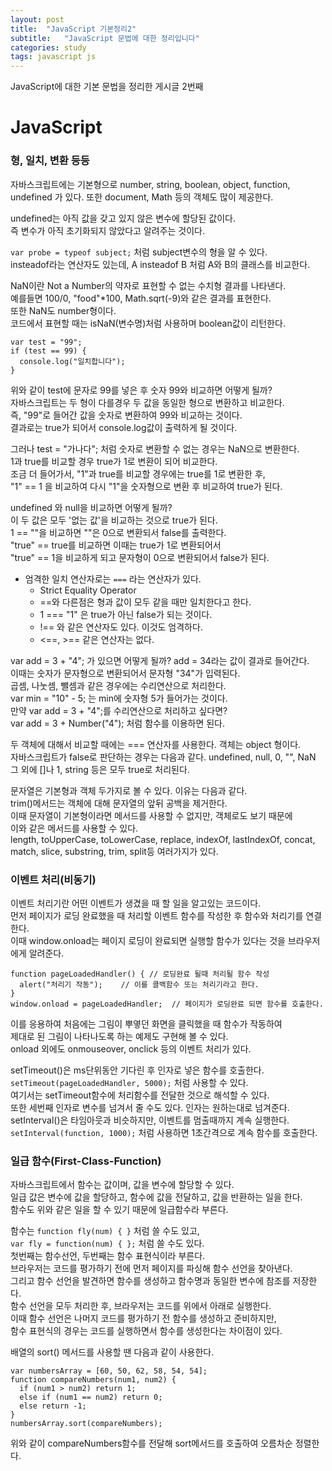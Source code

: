 ```yaml
---
layout: post
title:  "JavaScript 기본정리2"
subtitle:   "JavaScript 문법에 대한 정리입니다"
categories: study
tags: javascript js
---
```


JavaScript에 대한 기본 문법을 정리한 게시글 2번째

# JavaScript

### 형, 일치, 변환 등등

자바스크립트에는 기본형으로 number, string, boolean, object, function, undefined 가 있다. 또한 document, Math 등의 객체도 많이 제공한다.   

undefined는 아직 값을 갖고 있지 않은 변수에 할당된 값이다.  
즉 변수가 아직 초기화되지 않았다고 알려주는 것이다.  

`var probe = typeof subject;` 처럼 subject변수의 형을 알 수 있다.  
insteadof라는 연산자도 있는데, A insteadof B 처럼 A와 B의 클래스를 비교한다.  

NaN이란 Not a Number의 약자로 표현할 수 없는 수치형 결과를 나타낸다.  
예를들면 100/0, "food"*100, Math.sqrt(-9)와 같은 결과를 표현한다.  
또한 NaN도 number형이다.  
코드에서 표현할 때는 isNaN(변수명)처럼 사용하며 boolean값이 리턴한다.  

~~~
var test = "99";
if (test == 99) {
  console.log("일치합니다");
}
~~~
위와 같이 test에 문자로 99를 넣은 후 숫자 99와 비교하면 어떻게 될까?  
자바스크립트는 두 형이 다를경우 두 값을 동일한 형으로 변환하고 비교한다.  
즉, "99"로 들어간 값을 숫자로 변환하여 99와 비교하는 것이다.  
결과로는 true가 되어서 console.log값이 출력하게 될 것이다.  

그러나 test = "가나다"; 처럼 숫자로 변환할 수 없는 경우는 NaN으로 변환한다.  
1과 true를 비교할 경우 true가 1로 변환이 되어 비교한다.  
조금 더 들어가서, "1"과 true를 비교할 경우에는 true를 1로 변환한 후,  
"1" == 1 을 비교하여 다시 "1"을 숫자형으로 변환 후 비교하여 true가 된다.  

undefined 와 null을 비교하면 어떻게 될까?  
이 두 값은 모두 '없는 값'을 비교하는 것으로 true가 된다.  
1 == ""을 비교하면 ""은 0으로 변환되서 false를 출력한다.  
"true" == true를 비교하면 이때는 true가 1로 변환되어서  
"true" == 1을 비교하게 되고 문자형이 0으로 변환되어서 false가 된다.  

* 엄격한 일치 연산자로는 `===` 라는 연산자가 있다.
  * Strict Equality Operator
  * ==와 다른점은 형과 값이 모두 같을 때만 일치한다고 한다.
  * 1 === "1" 은 true가 아닌 false가 되는 것이다.  
  * !== 와 같은 연산자도 있다. 이것도 엄격하다.
  * <==, >== 같은 연산자는 없다.

var add = 3 + "4"; 가 있으면 어떻게 될까? add = 34라는 값이 결과로 들어간다.  
이때는 숫자가 문자형으로 변환되어서 문자형 "34"가 입력된다.  
곱셈, 나눗셈, 뺄셈과 같은 경우에는 수리연산으로 처리한다.  
var min = "10" - 5; 는 min에 숫자형 5가 들어가는 것이다.  
만약 var add = 3 + "4";를 수리연산으로 처리하고 싶다면?  
var add = 3 + Number("4"); 처럼 함수를 이용하면 된다.  

두 객체에 대해서 비교할 때에는 === 연산자를 사용한다. 객체는 object 형이다.  
자바스크립트가 false로 판단하는 경우는 다음과 같다. 
undefined, null, 0, "", NaN  
그 외에 []나 1, string 등은 모두 true로 처리된다.  

문자열은 기본형과 객체 두가지로 볼 수 있다. 이유는 다음과 같다.  
trim()메서드는 객체에 대해 문자열의 앞뒤 공백을 제거한다.  
이때 문자열이 기본형이라면 메서드를 사용할 수 없지만, 객체로도 보기 때문에  
이와 같은 메서드를 사용할 수 있다.  
length, toUpperCase, toLowerCase, replace, indexOf, lastIndexOf, concat, match, slice, substring, trim, split등 여러가지가 있다.  

### 이벤트 처리(비동기)

이벤트 처리기란 어떤 이벤트가 생겼을 때 할 일을 알고있는 코드이다.  
먼저 페이지가 로딩 완료했을 때 처리할 이벤트 함수를 작성한 후 함수와 처리기를 연결한다.  
이때 window.onload는 페이지 로딩이 완료되면 실행할 함수가 있다는 것을 브라우저에게 알려준다.  
~~~
function pageLoadedHandler() { // 로딩완료 될때 처리될 함수 작성
  alert("처리기 작동");    // 이를 콜백함수 또는 처리기라고 한다.
}
window.onload = pageLoadedHandler;  // 페이지가 로딩완료 되면 함수를 호출한다.
~~~
이를 응용하여 처음에는 그림이 뿌옇던 화면을 클릭했을 때 함수가 작동하여  
제대로 된 그림이 나타나도록 하는 예제도 구현해 볼 수 있다.  
onload 외에도 onmouseover, onclick 등의 이벤트 처리가 있다.  

setTimeout()은 ms단위동안 기다린 후 인자로 넣은 함수를 호출한다.  
`setTimeout(pageLoadedHandler, 5000);` 처럼 사용할 수 있다.  
여기서는 setTimeout함수에 처리함수를 전달한 것으로 해석할 수 있다.  
또한 세번째 인자로 변수를 넘겨서 줄 수도 있다. 인자는 원하는대로 넘겨준다.  
setInterval()은 타임아웃과 비슷하지만, 이벤트를 멈출때까지 계속 실행한다.  
`setInterval(function, 1000);` 처럼 사용하면 1초간격으로 계속 함수를 호출한다.  

### 일급 함수(First-Class-Function)

자바스크립트에서 함수는 값이며, 값을 변수에 할당할 수 있다.  
일급 값은 변수에 값을 할당하고, 함수에 값을 전달하고, 값을 반환하는 일을 한다.  
함수도 위와 같은 일을 할 수 있기 때문에 일급함수라 부른다.  

함수는 `function fly(num) { }` 처럼 쓸 수도 있고,  
`var fly = function(num) { };` 처럼 쓸 수도 있다.  
첫번째는 함수선언, 두번째는 함수 표현식이라 부른다.  
브라우저는 코드를 평가하기 전에 먼저 페이지를 파싱해 함수 선언을 찾아낸다.  
그리고 함수 선언을 발견하면 함수를 생성하고 함수명과 동일한 변수에 참조를 저장한다.  
함수 선언을 모두 처리한 후, 브라우저는 코드를 위에서 아래로 실행한다.  
이때 함수 선언은 나머지 코드를 평가하기 전 함수를 생성하고 준비하지만,  
함수 표현식의 경우는 코드를 실행하면서 함수를 생성한다는 차이점이 있다.  

배열의 sort() 메서드를 사용할 땐 다음과 같이 사용한다.
~~~
var numbersArray = [60, 50, 62, 58, 54, 54];
function compareNumbers(num1, num2) {
  if (num1 > num2) return 1;
  else if (num1 == num2) return 0;
  else return -1;
}
numbersArray.sort(compareNumbers);
~~~
위와 같이 compareNumbers함수를 전달해 sort메서드를 호출하여 오름차순 정렬한다.  

